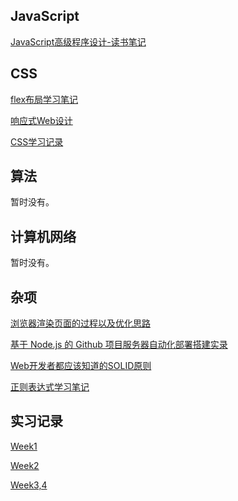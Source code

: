 ## JavaScript

[JavaScript高级程序设计-读书笔记](https://github.com/JerryChan31/Blog/blob/master/JavaScript%E9%AB%98%E7%BA%A7%E7%A8%8B%E5%BA%8F%E8%AE%BE%E8%AE%A1-%E8%AF%BB%E4%B9%A6%E7%AC%94%E8%AE%B0.md)

## CSS

[flex布局学习笔记](https://github.com/JerryChan31/Blog/blob/master/flex%E5%B8%83%E5%B1%80%E7%AC%94%E8%AE%B0.md)

[响应式Web设计](https://github.com/JerryChan31/Blog/blob/master/%E5%93%8D%E5%BA%94%E5%BC%8FWeb%E8%AE%BE%E8%AE%A1.md)

[CSS学习记录](https://github.com/JerryChan31/Blog/blob/master/CSS%E5%AD%A6%E4%B9%A0%E8%AE%B0%E5%BD%95.md)

## 算法
暂时没有。

## 计算机网络
暂时没有。

## 杂项
[浏览器渲染页面的过程以及优化思路](https://github.com/JerryChan31/Blog/blob/master/%E6%B5%8F%E8%A7%88%E5%99%A8%E6%B8%B2%E6%9F%93%E9%A1%B5%E9%9D%A2%E7%9A%84%E8%BF%87%E7%A8%8B%E5%8F%8A%E9%A1%B5%E9%9D%A2%E4%BC%98%E5%8C%96.md)

[基于 Node.js 的 Github 项目服务器自动化部署搭建实录](https://github.com/JerryChan31/Blog/blob/master/webhook%E6%90%AD%E5%BB%BA%E5%AE%9E%E5%BD%95.md)

[Web开发者都应该知道的SOLID原则](https://github.com/JerryChan31/Blog/blob/master/SOLID.md)

[正则表达式学习笔记](https://github.com/JerryChan31/Blog/blob/master/regular_expression.md)

## 实习记录
[Week1](https://github.com/JerryChan31/Blog/blob/master/%E7%AC%AC1%E5%91%A8%E5%AE%9E%E4%B9%A0%E6%80%BB%E7%BB%93.md)

[Week2](https://github.com/JerryChan31/Blog/blob/master/%E7%AC%AC2%E5%91%A8%E5%AE%9E%E4%B9%A0%E6%80%BB%E7%BB%93.md)

[Week3,4](https://github.com/JerryChan31/Blog/blob/master/%E7%AC%AC3%EF%BC%8C4%E5%91%A8%E5%AE%9E%E4%B9%A0%E6%80%BB%E7%BB%93.md)
